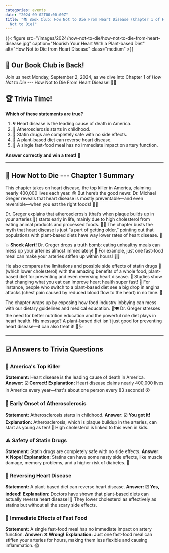 ```yaml
---
categories: events
date: "2024-09-02T00:00:00Z"
title: "📚 Book Club: How Not to Die From Heart Disease (Chapter 1 of How
  Not to Die)"
---
```


{{< figure src="/images/2024/how-not-to-die/how-not-to-die-from-heart-disease.jpg" caption="Nourish Your Heart With a Plant-based Diet" alt="How Not to Die from Heart Disease" class="medium" >}}

## 🎉 Our Book Club is Back!

Join us next Monday, September 2, 2024, as we dive into Chapter 1 of *How Not to Die* --- How Not to Die From Heart Disease! 🌿💓

## 🏆 Trivia Time!

**Which of these statements are true?**

1. 💔 Heart disease is the leading cause of death in America.
2. 🧸 Atherosclerosis starts in childhood.
3. 💊 Statin drugs are completely safe with no side effects.
4. 🥦 A plant-based diet can reverse heart disease.
5. 🍟 A single fast-food meal has no immediate impact on artery function.

**Answer correctly and win a treat!** 🍫

---

## 📖 How Not to Die --- Chapter 1 Summary

This chapter takes on heart disease, the top killer in America, claiming nearly 400,000 lives each year. 😢 But here’s the good news: Dr. Michael Greger reveals that heart disease is mostly preventable—and even reversible—when you eat the right foods! 🥦🍎

Dr. Greger explains that atherosclerosis (that’s when plaque builds up in your arteries 🏦) starts early in life, mainly due to high cholesterol from eating animal products and processed foods. 🥩🍟 The chapter busts the myth that heart disease is just “a part of getting older,” pointing out that populations with plant-based diets have way lower rates of heart disease. 🌿

💥 **Shock Alert!** Dr. Greger drops a truth bomb: eating unhealthy meals can mess up your arteries almost immediately! 🚨 For example, just one fast-food meal can make your arteries stiffen up within hours! 🍔⏰

He also compares the limitations and possible side effects of statin drugs 💊 (which lower cholesterol) with the amazing benefits of a whole food, plant-based diet for preventing and even reversing heart disease. 🌱 Studies show that changing what you eat can improve heart health super fast! 🚀 For instance, people who switch to a plant-based diet see a big drop in angina attacks (chest pain caused by reduced blood flow to the heart) in no time. 💚

The chapter wraps up by exposing how food industry lobbying can mess with our dietary guidelines and medical education. 🤔🍽️ Dr. Greger stresses the need for better nutrition education and the powerful role diet plays in heart health. His message? A plant-based diet isn’t just good for preventing heart disease—it can also treat it! 🌱🩺

---

## ☑️  Answers to Trivia Questions

### 🍏 America's Top Killer

**Statement:** Heart disease is the leading cause of death in America.
**Answer:** ☑️ **Correct!**
**Explanation:** Heart disease claims nearly 400,000 lives in America every year—that's about one person every 83 seconds! 😲

### 🚸 Early Onset of Atherosclerosis

**Statement:** Atherosclerosis starts in childhood.
**Answer:** ☑️ **You got it!**
**Explanation:** Atherosclerosis, which is plaque buildup in the arteries, can start as young as ten! 🧒 High cholesterol is linked to this even in kids.

### ⚠️ Safety of Statin Drugs

**Statement:** Statin drugs are completely safe with no side effects.
**Answer:** ❌ **Nope!**
**Explanation:** Statins can have some nasty side effects, like muscle damage, memory problems, and a higher risk of diabetes. 🚫

### 🌱 Reversing Heart Disease

**Statement:** A plant-based diet can reverse heart disease.
**Answer:** ☑️ **Yes, indeed!**
**Explanation:** Doctors have shown that plant-based diets can actually reverse heart disease! 🌿 They lower cholesterol as effectively as statins but without all the scary side effects.

### 🍔 Immediate Effects of Fast Food

**Statement:** A single fast-food meal has no immediate impact on artery function.
**Answer:** ❌ **Wrong!**
**Explanation:** Just one fast-food meal can stiffen your arteries for hours, making them less flexible and causing inflammation. 😱
